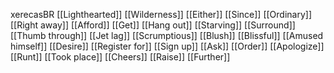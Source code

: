 xerecasBR
[[Lighthearted]]
[[Wilderness]]
[[Either]]
[[Since]]
[[Ordinary]]
[[Right away]]
[[Afford]]
[[Get]]
[[Hang out]]
[[Starving]]
[[Surround]]
[[Thumb through]]
[[Jet lag]]
[[Scrumptious]]
[[Blush]]
[[Blissful]]
[[Amused himself]]
[[Desire]]
[[Register for]]
[[Sign up]]
[[Ask]]
[[Order]]
[[Apologize]]
[[Runt]]
[[Took place]]
[[Cheers]]
[[Raise]]
[[Further]]